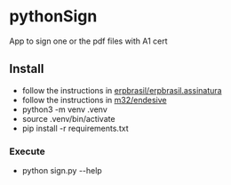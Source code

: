 # pythonSign

App to sign one or the pdf files with A1 cert

## Install

- follow the instructions in [erpbrasil/erpbrasil.assinatura](https://github.com/erpbrasil/erpbrasil.assinatura/tree/master)
- follow the instructions in [m32/endesive](https://github.com/m32/endesive)
- python3 -m venv .venv
- source .venv/bin/activate
- pip install -r requirements.txt

### Execute

- python sign.py --help